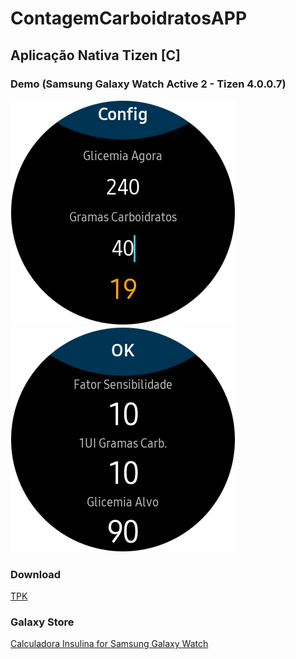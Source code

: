 # ContagemCarboidratosAPP

## Aplicação Nativa Tizen [C]

### Demo (Samsung Galaxy Watch Active 2 - Tizen 4.0.0.7)
[![](https://raw.githubusercontent.com/mvrpl/ContagemCarboidratosAPP/master/Watch_1.png)](#)
[![](https://raw.githubusercontent.com/mvrpl/ContagemCarboidratosAPP/master/Watch_2.png)](#)

### Download
[TPK](https://github.com/mvrpl/ContagemCarboidratosAPP/raw/native_tizen_watch/Debug/org.mvrpl.contcarboidratos-1.0.0-arm.tpk)

### Galaxy Store
[Calculadora Insulina for Samsung Galaxy Watch](#)
